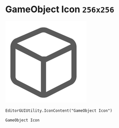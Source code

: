 # GameObject Icon `256x256`
<img src="/img/GameObject%20Icon.png" width=256 height=256>

``` CSharp
EditorGUIUtility.IconContent("GameObject Icon")
```
```
GameObject Icon
```
